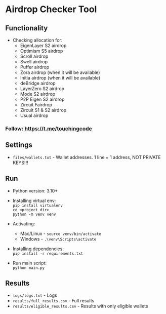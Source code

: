 # Airdrop Checker Tool

## Functionality

- Checking allocation for:
    - EigenLayer S2 airdrop
    - Optimism S5 airdrop
    - Scroll airdrop
    - Swell airdrop
    - Puffer airdrop
    - Zora airdrop (when it will be available)
    - Initia airdrop (when it will be available)
    - deBridge airdrop
    - LayerZero S2 airdrop
    - Mode S2 airdrop
    - P2P Eigen S2 airdrop
    - Zircuit Fairdrop
    - Zircuit S1 & S2 airdrop
    - Usual airdrop

### Follow: https://t.me/touchingcode

## Settings
- `files/wallets.txt` - Wallet addresses. 1 line = 1 address, NOT PRIVATE KEYS!!!

## Run

- Python version: 3.10+

- Installing virtual env: \
`pip install virtualenv` \
`cd <project_dir>` \
`python -m venv venv`


- Activating: 
    - Mac/Linux - `source venv/bin/activate` 
    - Windows - `.\venv\Scripts\activate` 

- Installing dependencies: \
`pip install -r requirements.txt`

- Run main script: \
`python main.py`

## Results
- `logs/logs.txt` - Logs
- `results/full_results.csv` - Full results
- `results/eligible_results.csv` - Results with only eligible wallets